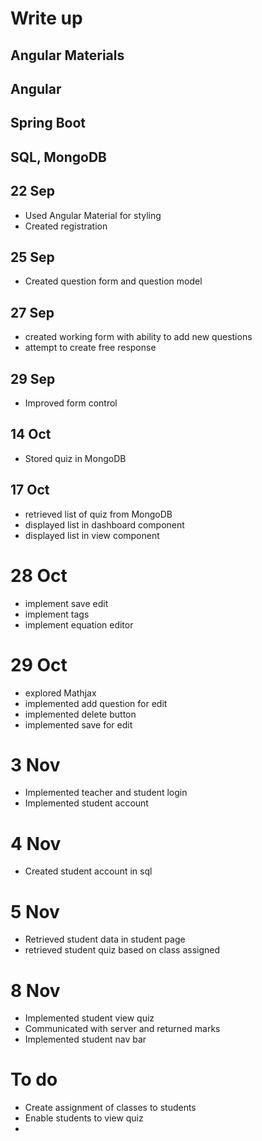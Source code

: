 # Write up

## Angular Materials
## Angular 
## Spring Boot
## SQL, MongoDB

## 22 Sep
- Used Angular Material for styling
- Created registration

## 25 Sep
- Created question form and question model

## 27 Sep
- created working form with ability to add new questions
- attempt to create free response


## 29 Sep
- Improved form control

## 14 Oct
- Stored quiz in MongoDB

## 17 Oct 
- retrieved list of quiz from MongoDB 
- displayed list in dashboard component
- displayed list in view component

# 28 Oct 
- implement save edit
- implement tags
- implement equation editor

# 29 Oct
- explored Mathjax
- implemented add question for edit
- implemented delete button
- implemented save for edit

# 3 Nov 
- Implemented teacher and student login
- Implemented student account


# 4 Nov
- Created student account in sql

# 5 Nov
- Retrieved student data in student page
- retrieved student quiz based on class assigned

# 8 Nov
- Implemented student view quiz
- Communicated with server and returned marks
- Implemented student nav bar 

# To do
- Create assignment of classes to students
- Enable students to view quiz
- 

